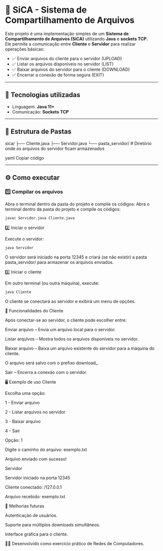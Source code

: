 # 📂 SiCA - Sistema de Compartilhamento de Arquivos

Este projeto é uma implementação simples de um **Sistema de Compartilhamento de Arquivos (SiCA)** utilizando **Java** e **sockets TCP**.  
Ele permite a comunicação entre **Cliente** e **Servidor** para realizar operações básicas:

- ✅ Enviar arquivos do cliente para o servidor (UPLOAD)  
- ✅ Listar os arquivos disponíveis no servidor (LIST)  
- ✅ Baixar arquivos do servidor para o cliente (DOWNLOAD)  
- ✅ Encerrar a conexão de forma segura (EXIT)  

---

## 🚀 Tecnologias utilizadas
- Linguagem: **Java 11+**  
- Comunicação: **Sockets TCP**

---

## 📂 Estrutura de Pastas

sica/
├── Cliente.java
├── Servidor.java
└── pasta_servidor/ # Diretório onde os arquivos do servidor ficam armazenados

yaml
Copiar código

---

## ⚙️ Como executar

### 1️⃣ Compilar os arquivos
Abra o terminal dentro da pasta do projeto e compile os códigos:
Abra o terminal dentro da pasta do projeto e compile os códigos:
```bash
javac Servidor.java Cliente.java
```
2️⃣ Iniciar o servidor

Execute o servidor:
```bash
java Servidor
```
O servidor será iniciado na porta 12345 e criará (se não existir) a pasta pasta_servidor/ para armazenar os arquivos enviados.

3️⃣ Iniciar o cliente

Em outro terminal (ou outra máquina), execute:
```bash
java Cliente
```
O cliente se conectará ao servidor e exibirá um menu de opções.

📜 Funcionalidades do Cliente

Após conectar-se ao servidor, o cliente pode escolher entre:

Enviar arquivo – Envia um arquivo local para o servidor.

Listar arquivos – Mostra todos os arquivos disponíveis no servidor.

Baixar arquivo – Baixa um arquivo existente do servidor para a máquina do cliente.

O arquivo será salvo com o prefixo download_.

Sair – Encerra a conexão com o servidor.

🖥️ Exemplo de uso
Cliente

Escolha uma opção:

1 - Enviar arquivo

2 - Listar arquivos no servidor

3 - Baixar arquivo

4 - Sair

Opção: 1

Digite o caminho do arquivo: exemplo.txt

Arquivo enviado com sucesso!

Servidor

Servidor iniciado na porta 12345

Cliente conectado: /127.0.0.1

Arquivo recebido: exemplo.txt

🔮 Melhorias futuras

Autenticação de usuários.

Suporte para múltiplos downloads simultâneos.

Interface gráfica para o cliente.

👨‍💻 Desenvolvido como exercício prático de Redes de Computadores.

